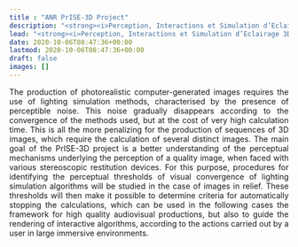 ```yaml
---
title : "ANR PrISE-3D Project"
description: "<strong><i>Perception, Interactions et Simulation d’Eclairage 3D</i></strong> (PrISE-3D) is a French ANR project."
lead: "<strong><i>Perception, Interactions et Simulation d’Eclairage 3D</i></strong> (PrISE-3D) is a French ANR project."
date: 2020-10-06T08:47:36+00:00
lastmod: 2020-10-06T08:47:36+00:00
draft: false
images: []
---
```


<div style="text-align: justify">
The production of photorealistic computer-generated images requires the use of lighting simulation methods, characterised by the presence of perceptible noise. 
This noise gradually disappears according to the convergence of the methods used, but at the cost of very high calculation time. This is all the more penalizing for the production of sequences of 3D images, which require the calculation of several distinct images. 
The main goal of the PrISE-3D project is a better understanding of the perceptual mechanisms underlying the perception of a quality image, when faced with various stereoscopic restitution devices. For this purpose, procedures for identifying the perceptual thresholds of visual convergence of lighting simulation algorithms will be studied in the case of images in relief. 
These thresholds will then make it possible to determine criteria for automatically stopping the calculations, which can be used in the following cases the framework for high quality audiovisual productions, but also to guide the rendering of interactive algorithms, according to the actions carried out by a user in large immersive environments.
</div>
